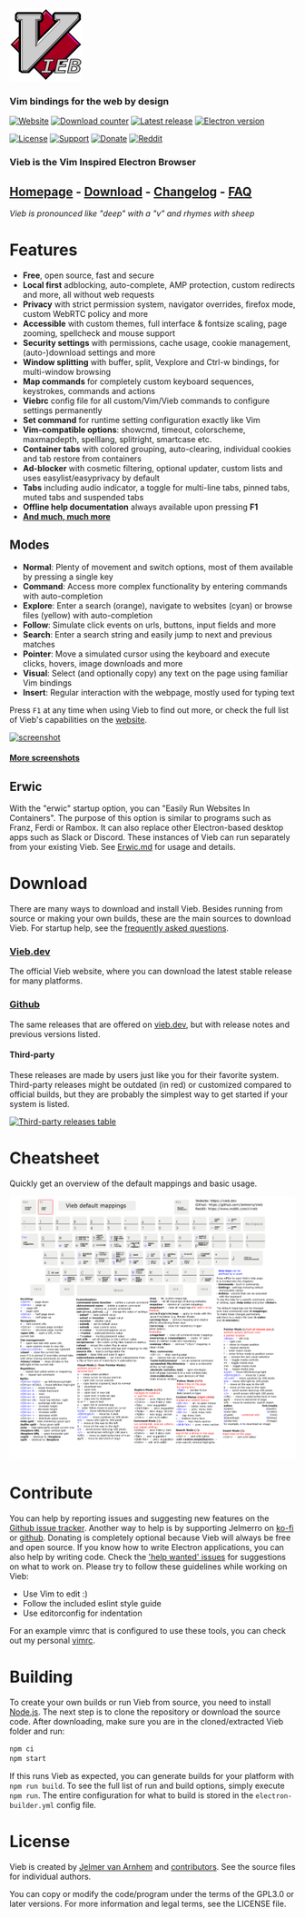 ![icon](app/img/icons/128x128.png)

### Vim bindings for the web by design

[![Website](https://img.shields.io/static/v1?label=website&message=vieb.dev&color=f5002e&style=flat-square)](https://vieb.dev)
[![Download counter](https://img.shields.io/github/downloads/Jelmerro/Vieb/total?style=flat-square)](https://github.com/Jelmerro/Vieb/releases)
[![Latest release](https://img.shields.io/github/v/release/Jelmerro/Vieb?sort=semver&style=flat-square)](https://github.com/Jelmerro/Vieb/releases/latest)
[![Electron version](https://img.shields.io/github/package-json/dependency-version/Jelmerro/Vieb/dev/electron?style=flat-square)](https://github.com/electron/electron)

[![License](https://img.shields.io/badge/license-GPL--3.0_or_later-orange?style=flat-square)](https://github.com/Jelmerro/Vieb/blob/master/LICENSE)
[![Support](https://img.shields.io/static/v1?label=github&message=sponsors&color=ea4aaa&logo=github-sponsors&style=flat-square)](https://github.com/sponsors/Jelmerro)
[![Donate](https://img.shields.io/static/v1?label=ko-fi&message=donate&color=red&logo=ko-fi&style=flat-square)](https://ko-fi.com/Jelmerro)
[![Reddit](https://img.shields.io/reddit/subreddit-subscribers/vieb?style=social)](https://reddit.com/r/vieb)

### Vieb is the Vim Inspired Electron Browser

## [Homepage](https://vieb.dev/) - [Download](https://vieb.dev/download) - [Changelog](CHANGELOG.md) - [FAQ](FAQ.md)

*Vieb is pronounced like "deep" with a "v" and rhymes with sheep*

# Features

- __Free__, open source, fast and secure
- __Local first__ adblocking, auto-complete, AMP protection, custom redirects and more, all without web requests
- __Privacy__ with strict permission system, navigator overrides, firefox mode, custom WebRTC policy and more
- __Accessible__ with custom themes, full interface & fontsize scaling, page zooming, spellcheck and mouse support
- __Security settings__ with permissions, cache usage, cookie management, (auto-)download settings and more
- __Window splitting__ with buffer, split, Vexplore and Ctrl-w bindings, for multi-window browsing
- __Map commands__ for completely custom keyboard sequences, keystrokes, commands and actions
- __Viebrc__ config file for all custom/Vim/Vieb commands to configure settings permanently
- __Set command__ for runtime setting configuration exactly like Vim
- __Vim-compatible options__: showcmd, timeout, colorscheme, maxmapdepth, spelllang, splitright, smartcase etc.
- __Container tabs__ with colored grouping, auto-clearing, individual cookies and tab restore from containers
- __Ad-blocker__ with cosmetic filtering, optional updater, custom lists and uses easylist/easyprivacy by default
- __Tabs__ including audio indicator, a toggle for multi-line tabs, pinned tabs, muted tabs and suspended tabs
- __Offline help documentation__ always available upon pressing __F1__
- __[And much, much more](https://vieb.dev/features)__

## Modes

- __Normal__: Plenty of movement and switch options, most of them available by pressing a single key
- __Command__: Access more complex functionality by entering commands with auto-completion
- __Explore__: Enter a search (orange), navigate to websites (cyan) or browse files (yellow) with auto-completion
- __Follow__: Simulate click events on urls, buttons, input fields and more
- __Search__: Enter a search string and easily jump to next and previous matches
- __Pointer__: Move a simulated cursor using the keyboard and execute clicks, hovers, image downloads and more
- __Visual__: Select (and optionally copy) any text on the page using familiar Vim bindings
- __Insert__: Regular interaction with the webpage, mostly used for typing text

Press `F1` at any time when using Vieb to find out more,
or check the full list of Vieb's capabilities on the [website](https://vieb.dev/features).

[![screenshot](https://vieb.dev/img/1.png)](https://vieb.dev/screenshots)

#### [More screenshots](https://vieb.dev/screenshots)

## Erwic

With the "erwic" startup option, you can "Easily Run Websites In Containers".
The purpose of this option is similar to programs such as Franz, Ferdi or Rambox.
It can also replace other Electron-based desktop apps such as Slack or Discord.
These instances of Vieb can run separately from your existing Vieb.
See [Erwic.md](Erwic.md) for usage and details.

# Download

There are many ways to download and install Vieb.
Besides running from source or making your own builds,
these are the main sources to download Vieb.
For startup help, see the [frequently asked questions](FAQ.md).

### [Vieb.dev](https://vieb.dev/download)

The official Vieb website, where you can download the latest stable release for many platforms.

### [Github](https://github.com/Jelmerro/Vieb/releases)

The same releases that are offered on [vieb.dev](https://vieb.dev/download),
but with release notes and previous versions listed.

#### Third-party

These releases are made by users just like you for their favorite system.
Third-party releases might be outdated (in red) or customized compared to official builds,
but they are probably the simplest way to get started if your system is listed.

[![Third-party releases table](https://repology.org/badge/vertical-allrepos/vieb.svg?minversion=6.2.0)](https://repology.org/project/vieb/versions)

# Cheatsheet

Quickly get an overview of the default mappings and basic usage.

[![cheatsheet](app/img/cheatsheet.png)](https://vieb.dev/cheatsheet)

# Contribute

You can help by reporting issues and suggesting new features on the [Github issue tracker](https://github.com/Jelmerro/Vieb/issues).
Another way to help is by supporting Jelmerro on [ko-fi](https://ko-fi.com/Jelmerro) or [github](https://github.com/sponsors/Jelmerro).
Donating is completely optional because Vieb will always be free and open source.
If you know how to write Electron applications, you can also help by writing code.
Check the ['help wanted' issues](https://github.com/Jelmerro/Vieb/issues?q=is%3Aissue+is%3Aopen+label%3A"help+wanted") for suggestions on what to work on.
Please try to follow these guidelines while working on Vieb:

- Use Vim to edit :)
- Follow the included eslint style guide
- Use editorconfig for indentation

For an example vimrc that is configured to use these tools, you can check out my personal [vimrc](https://github.com/Jelmerro/vimrc).

# Building

To create your own builds or run Vieb from source, you need to install [Node.js](https://nodejs.org).
The next step is to clone the repository or download the source code.
After downloading, make sure you are in the cloned/extracted Vieb folder and run:

```bash
npm ci
npm start
```

If this runs Vieb as expected, you can generate builds for your platform with `npm run build`.
To see the full list of run and build options, simply execute `npm run`.
The entire configuration for what to build is stored in the `electron-builder.yml` config file.

# License

Vieb is created by [Jelmer van Arnhem](https://github.com/Jelmerro) and [contributors](https://github.com/Jelmerro/Vieb/graphs/contributors).
See the source files for individual authors.

You can copy or modify the code/program under the terms of the GPL3.0 or later versions.
For more information and legal terms, see the LICENSE file.
